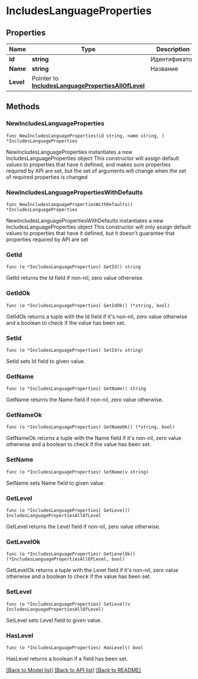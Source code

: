 # IncludesLanguageProperties

## Properties

Name | Type | Description | Notes
------------ | ------------- | ------------- | -------------
**Id** | **string** | Идентификатор | 
**Name** | **string** | Название | 
**Level** | Pointer to [**IncludesLanguagePropertiesAllOfLevel**](IncludesLanguagePropertiesAllOfLevel.md) |  | [optional] 

## Methods

### NewIncludesLanguageProperties

`func NewIncludesLanguageProperties(id string, name string, ) *IncludesLanguageProperties`

NewIncludesLanguageProperties instantiates a new IncludesLanguageProperties object
This constructor will assign default values to properties that have it defined,
and makes sure properties required by API are set, but the set of arguments
will change when the set of required properties is changed

### NewIncludesLanguagePropertiesWithDefaults

`func NewIncludesLanguagePropertiesWithDefaults() *IncludesLanguageProperties`

NewIncludesLanguagePropertiesWithDefaults instantiates a new IncludesLanguageProperties object
This constructor will only assign default values to properties that have it defined,
but it doesn't guarantee that properties required by API are set

### GetId

`func (o *IncludesLanguageProperties) GetId() string`

GetId returns the Id field if non-nil, zero value otherwise.

### GetIdOk

`func (o *IncludesLanguageProperties) GetIdOk() (*string, bool)`

GetIdOk returns a tuple with the Id field if it's non-nil, zero value otherwise
and a boolean to check if the value has been set.

### SetId

`func (o *IncludesLanguageProperties) SetId(v string)`

SetId sets Id field to given value.


### GetName

`func (o *IncludesLanguageProperties) GetName() string`

GetName returns the Name field if non-nil, zero value otherwise.

### GetNameOk

`func (o *IncludesLanguageProperties) GetNameOk() (*string, bool)`

GetNameOk returns a tuple with the Name field if it's non-nil, zero value otherwise
and a boolean to check if the value has been set.

### SetName

`func (o *IncludesLanguageProperties) SetName(v string)`

SetName sets Name field to given value.


### GetLevel

`func (o *IncludesLanguageProperties) GetLevel() IncludesLanguagePropertiesAllOfLevel`

GetLevel returns the Level field if non-nil, zero value otherwise.

### GetLevelOk

`func (o *IncludesLanguageProperties) GetLevelOk() (*IncludesLanguagePropertiesAllOfLevel, bool)`

GetLevelOk returns a tuple with the Level field if it's non-nil, zero value otherwise
and a boolean to check if the value has been set.

### SetLevel

`func (o *IncludesLanguageProperties) SetLevel(v IncludesLanguagePropertiesAllOfLevel)`

SetLevel sets Level field to given value.

### HasLevel

`func (o *IncludesLanguageProperties) HasLevel() bool`

HasLevel returns a boolean if a field has been set.


[[Back to Model list]](../README.md#documentation-for-models) [[Back to API list]](../README.md#documentation-for-api-endpoints) [[Back to README]](../README.md)


